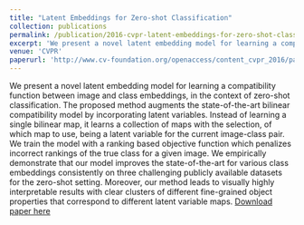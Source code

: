 ```yaml
---
title: "Latent Embeddings for Zero-shot Classification"
collection: publications
permalink: /publication/2016-cvpr-latent-embeddings-for-zero-shot-classification
excerpt: 'We present a novel latent embedding model for learning a compatibility function between image and class embeddings, in the context of zero-shot classification. The proposed method augments the state-of-the-art bilinear compatibility model by incorporating latent variables. Instead of learning a single bilinear map, it learns a collection of maps with the selection, of which map to use, being a latent variable for the current image-class pair. We train the model with a ranking based objective function which penalizes incorrect rankings of the true class for a given image. We empirically demonstrate that our model improves the state-of-the-art for various class embeddings consistently on three challenging publicly available datasets for the zero-shot setting. Moreover, our method leads to visually highly interpretable results with clear clusters of different fine-grained object properties that correspond to different latent variable maps.'
venue: 'CVPR'
paperurl: 'http://www.cv-foundation.org/openaccess/content_cvpr_2016/papers/Xian_Latent_Embeddings_for_CVPR_2016_paper.pdf'
---
```

We present a novel latent embedding model for learning a compatibility function between image and class embeddings, in the context of zero-shot classification. The proposed method augments the state-of-the-art bilinear compatibility model by incorporating latent variables. Instead of learning a single bilinear map, it learns a collection of maps with the selection, of which map to use, being a latent variable for the current image-class pair. We train the model with a ranking based objective function which penalizes incorrect rankings of the true class for a given image. We empirically demonstrate that our model improves the state-of-the-art for various class embeddings consistently on three challenging publicly available datasets for the zero-shot setting. Moreover, our method leads to visually highly interpretable results with clear clusters of different fine-grained object properties that correspond to different latent variable maps.
[Download paper here](http://www.cv-foundation.org/openaccess/content_cvpr_2016/papers/Xian_Latent_Embeddings_for_CVPR_2016_paper.pdf)

